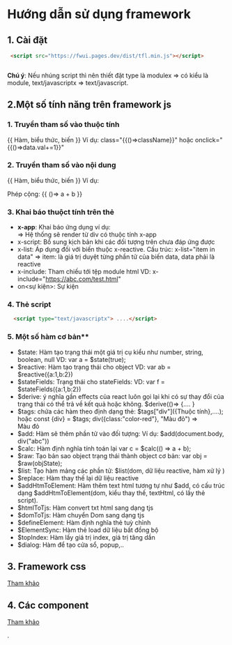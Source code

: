 # Hướng dẫn sử dụng framework
## 1. Cài đặt

```html
 <script src="https://fwui.pages.dev/dist/tfl.min.js"></script>



```
**Chú ý**: Nếu nhúng script thì nên thiết đặt type là modulex => có kiểu là module, text/javascriptx => text/javascript.

## 2.Một số tính năng trên framework js

### **1**. Truyền tham số vào thuộc tính

   {{ Hàm, biểu thức, biến }}
   Ví dụ: class="{{()=>className}}" hoặc onclick="{{()=>data.val+=1}}"
   
### **2**. Truyền tham số vào nội dung

   {{ Hàm, biểu thức, biến }}
   Ví dụ: <div> Phép cộng: {{ ()=> a + b }} </div>

   
### **3**. Khai báo thuộct tính trên thẻ
  + **x-app**: Khai báo ứng dụng ví dụ: <div x-app> </body> => Hệ thống sẽ render từ div có thuộc tính x-app
  + x-script: Bổ sung kịch bản khi các đối tượng trên chưa đáp ứng được
  + x-list: Áp dụng đối với biến <varname>  thuộc  x-reactive.
    Cấu trúc: x-list="item in data" => item: là giá trị duyệt từng phần tử của biến data, data phải là reactive
 + x-include: Tham chiếu tới tệp module html VD: x-include="https://abc.com/test.html"
 + on<sự kiện>: Sự kiện


### **4**. Thẻ script
```html
  <script type="text/javascriptx"> ....</script>
```

### **5**.  Một số hàm cơ bản**
  + $state: Hàm tạo trạng thái một giá trị cụ kiểu như number, string, boolean, null VD: var a = $state(true);
  + $reactive: Hàm tạo trạng thái cho object VD: var ab = $reactive({a:1,b:2})
  + $stateFields: Trạng thái cho stateFields: VD: var f = $stateFields({a:1,b:2})
  + $derive: ý nghĩa gần effects của react luôn gọi lại khi có sự thay đổi của trạng thái có thể trả về kết quả hoặc không. $derive(()=> {.... }
  + $tags: chứa các hàm theo định dạng thẻ: $tags["div"]({Thuộc tính},....); hoặc const {div} = $tags; div({class:"color-red"}, "Màu đỏ") => <div class="color-red"> Màu đỏ</div>
  + $add: Hàm sẽ thêm phần tử vào đối tượng: Ví dụ: $add(document.body, div("abc"))
  + $calc: Hàm định nghĩa tính toán lại var c = $calc(() => a + b);
  + $raw: Tạo bản sao object trạng thái thành object cơ bản: var obj = $raw(objState);
  + $list: Tạo hàm mảng các phần tử: $list(dom, dữ liệu reactive, hàm xử lý )
  + $replace: Hàm thay thế lại dữ liệu reactive
  + $addHtmToElement: Hàm thêm text html tương tự như $add, có cấu trúc dạng $addHtmToElement(dom, kiểu thay thế, textHtml, có lấy thẻ script).
  + $htmlToTjs: Hàm convert txt html sang dạng tjs
  + $domToTjs: Hàm chuyển Dom sang dạng tjs
  + $defineElement: Hàm định nghĩa thẻ tuỳ chỉnh
  + $ElementSync: Hàm  thẻ load dữ liệu bất đồng bộ
  + $topIndex: Hàm lấy giá trị index, giá trị tăng dần
  + $dialog: Hàm để tạo cửa sổ, popup,..


## 3. Framework css

[Tham khảo](https://github.com/vuits24/tfldwcss/blob/main/tfl/frameworkcss.md)


## 4. Các component 
[Tham khảo](https://github.com/vuits24/tfldwcss/blob/main/tfl/component.md)


  .
